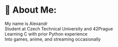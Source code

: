 # 💫 About Me:
My name is Alexandr<br>Student at Czech Technical University and 42Prague<br>Learning C with prior Python experience<br>Into games, anime, and streaming occasionally
